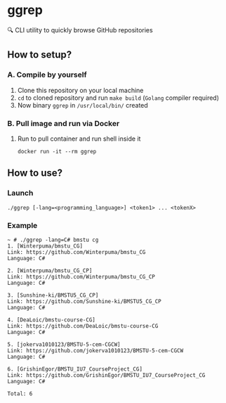 # ggrep
:mag: CLI utility to quickly browse GitHub repositories

## How to setup?
### A. Compile by yourself
1. Clone this repository on your local machine
2. `cd` to cloned repository and run `make build` (`Golang` compiler required)
3. Now binary `ggrep` in `/usr/local/bin/` created

### B. Pull image and run via Docker
1. Run to pull container and run shell inside it
    ```shell
    docker run -it --rm ggrep
    ```
## How to use?
### Launch
```shell
./ggrep [-lang=<programming_language>] <token1> ... <tokenX>
```
### Example
```shell
~ # ./ggrep -lang=C# bmstu cg
1. [Winterpuma/bmstu_CG]
Link: https://github.com/Winterpuma/bmstu_CG
Language: C#

2. [Winterpuma/bmstu_CG_CP]
Link: https://github.com/Winterpuma/bmstu_CG_CP
Language: C#

3. [Sunshine-ki/BMSTU5_CG_CP]
Link: https://github.com/Sunshine-ki/BMSTU5_CG_CP
Language: C#

4. [DeaLoic/bmstu-course-CG]
Link: https://github.com/DeaLoic/bmstu-course-CG
Language: C#

5. [jokerva1010123/BMSTU-5-cem-CGCW]
Link: https://github.com/jokerva1010123/BMSTU-5-cem-CGCW
Language: C#

6. [GrishinEgor/BMSTU_IU7_CourseProject_CG]
Link: https://github.com/GrishinEgor/BMSTU_IU7_CourseProject_CG
Language: C#

Total: 6
```
